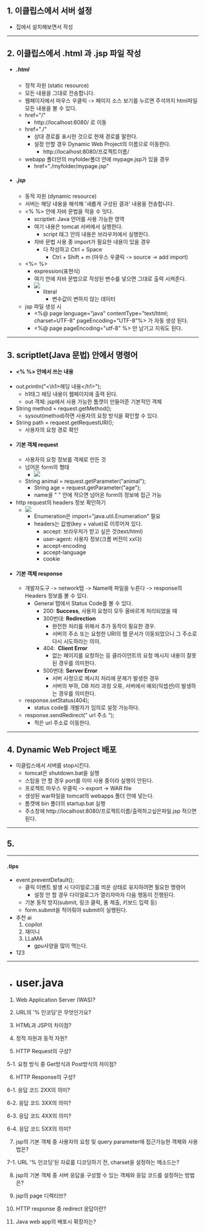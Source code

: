 ## 1. 이클립스에서 서버 설정
-  집에서 설치해보면서 작성

---
## 2. 이클립스에서 .html 과 .jsp 파일 작성
- ##### .html
	- 정적 자원 (static resource)
	- 모든 내용을 그대로 전송합니다.
	- 웹페이지에서 마우스 우클릭 -> 페이지 소스 보기를 누르면 주석까지 html파일 모든 내용을 볼 수 있다.
	- href="/"
		- http://localhost:8080/ 로 이동
	- href="./"
		- 상대 경로를 표시한 것으로 현재 경로를 말한다.
		- 설정 안할 경우 Dynamic Web Project의 이름으로 이동한다.
			- http://localhost:8080/프로젝트이름/
	- webapp 폴더안의 myfolder폴더 안에 mypage.jsp가 있을 경우
		- href="./myfolder/mypage.jsp"
- ##### .jsp
	- 동적 자원 (dynamic resource)
	- 서버는 해당 내용을 해석해 '새롭게 구성된 결과' 내용을 전송합니다.
	- <% %> 안에 자바 문법을 적을 수 잇다.
		- scriptlet: Java 언어를 사용 가능한 영역
		- 여기 내용은 tomcat 서버에서 실행한다.
			- script 태그 안의 내용은 브라우저에서 실행한다.
		- 자바 문법 사용 중 import가 필요한 내용이 있을 경우
			- 다 작성하고 Ctrl + Space
				- Ctrl + Shift + m (마우스 우클릭 -> source -> add import)
	- <%= %>
		- expression(표현식)
		- 여기 안에 자바 문법으로 작성된 변수를 넣으면 그대로 출력 시켜준다.
		- ![](image/expression.jpg)
			- literal
				- 변수값이 변하지 않는 데이터
	- jsp 파일 생성 시
		- <\%@ page language="java" contentType="text/html; charset=UTF-8" pageEncoding="UTF-8"%> 가 자동 생성 된다.
		- <\%@ page pageEncoding="utf-8" %> 만 남기고 지워도 된다.

---
## 3. scriptlet(Java 문법) 안에서 명령어
- #### <% %> 안에서 쓰는 내용
- out.println("<\h1>헤딩 내용<\/h1>");
	- h1태그 헤딩 내용이 웹페이지에 출력 된다.
	- out 객체: jsp에서 사용 가능한 톰캣이 만들어준 기본적인 객체
- String method = request.getMethod();
	- sysout(method)하면 사용자의 요청 방식을 확인할 수 있다.
- String path = request.getRequestURI();
	- 사용자의 요청 경로 확인
- #### 기본 객체 request
	- 사용자의 요청 정보를 객체로 만든 것
	- 넘어온 form의 형태
		- ![](image/form%20형태%20예시.jpg)
	- String animal = request.getParameter("animal");
		- String age = request.getParameter("age");
		- name을 " " 안에 적으면 넘어온 form의 정보에 접근 가능
- http request의 headers 정보 확인하기
	- ![](image/enumeration%20활용%20헤더%20정보%20얻기.jpg)
		- Enumeration은 import="java.util.Enumeration" 필요
		- headers는 값쌍(key + value)로 이루어져 있다.
			- accept: 브라우저가 받고 싶은 것(text/html)
			- user-agent: 사용자 정보(크롬 버전이 xx다)
			- accept-encoding
			- accept-language
			- cookie
- #### 기본 객체 response
	- 개발자도구 -> network탭 -> Name에 파일을 누른다 -> response의 Headers 정보를 볼 수 있다.
		- General 탭에서 Status Code를 볼 수 있다.
			- 200: **Success**, 사용자 요청이 모두 올바르게 처리되었을 때
			- 300번대: **Redirection**
				- 완전한 처리를 위해서 추가 동작이 필요한 경우.
				- 서버의 주소 또는 요청한 URI의 웹 문서가 이동되었으니 그 주소로 다시 시도하라는 의미.
			- 404:  **Client Error**
				- 없는 페이지를 요청하는 등 클라이언트의 요청 메시지 내용이 잘못된 경우를 의미한다.
			- 500번대: **Server Error**
				- 서버 사정으로 메시지 처리에 문제가 발생한 경우
				- 서버의 부하, DB 처리 과정 오류, 서버에서 예외(익셉션)이 발생하는 경우를 의미한다.
	- response.setStatus(404);
		- status code를 개발자가 임의로 설정 가능하다.
	- response.sendRedirect(" url 주소 ");
		- 적은 url 주소로 이동한다.
  

---
## 4. Dynamic Web Project 배포
- 이클립스에서 서버를 stop시킨다.
	- tomcat은 shutdown.bat을 실행
	- 스탑을 안 할 경우 port를 이미 사용 중이라 실행이 안된다.
	- 프로젝트 마우스 우클릭 -> export -> WAR file
	- 생성된 war파일을 tomcat의 webapps 폴더 안에 넣는다.
	- 톰캣에 bin 폴더의 startup.bat 실행
	- 주소창에 http://localhost:8080/프로젝트이름/출력하고싶은파일.jsp 적으면 된다.

---
## 5. 
---
#### .tips
- event.preventDefault();
	- 클릭 이벤트 발생 시 다이얼로그를 띄운 상태로 유지하려면 필요한 명령어
		- 설정 안 할 경우 다이얼로그가 열리자마자 다음 행동이 진행된다.
	- 기본 동작 방지(submit, 링크 클릭, 폼 제출, 키보드 입력 등)
	- form.submit을 적어줘야 submit이 실행된다.
- 추천 ai
	1) copilot
	2) 재미니
	3) LLaMA
		- gpu사양을 많이 먹는다.
- 123

---
- # user.java
1. Web Application Server (WAS)?

2. URL의 '% 인코딩'은 무엇인가요?

3. HTML과 JSP의 차이점?

4. 정적 자원과 동적 자원?

5. HTTP Request의 구성?

5-1. 요청 방식 중 Get방식과 Post방식의 차이점?

6. HTTP Response의 구성?

6-1. 응답 코드 2XX의 의미?

6-2. 응답 코드 3XX의 의미?

6-3. 응답 코드 4XX의 의미?

6-4. 응답 코드 5XX의 의미?

7. jsp의 기본 객체 중 사용자의 요청 및 query parameter에 접근가능한 객체와 사용법은?

7-1. URL '% 인코딩'된 자료를 디코딩하기 전, charset을 설정하는 메소드는?

8. jsp의 기본 객체 중 서버 응답을 구성할 수 있는 객체와 응답 코드를 설정하는 방법은?

9. jsp의 page 디렉티브?

10. HTTP response 중 redirect 응답이란?

11. Java web app의 배포시 확장자는?

